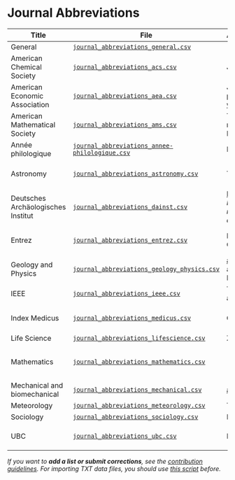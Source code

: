 # Journal Abbreviations

| Title                              | File                                                                                           | Author/Contributor                                                                             | Note                                                                                                                                                                                                        |
|------------------------------------|------------------------------------------------------------------------------------------------|------------------------------------------------------------------------------------------------|-------------------------------------------------------------------------------------------------------------------------------------------------------------------------------------------------------------|
| General                            | [`journal_abbreviations_general.csv`](journal_abbreviations_general.csv)                       |                                                                                                |                                                                                                                                                                                                             |
| American Chemical Society          | [`journal_abbreviations_acs.csv`](journal_abbreviations_acs.csv)                               | J. Gutow                                                                                       |                                                                                                                                                                                                             |
| American Economic Association      | [`journal_abbreviations_aea.csv`](journal_abbreviations_aea.csv)                               | Jeff Arnold (as posted on the [AEA website](https://www.aeaweb.org/))                          | [Source](https://raw.github.com/jrnold/jabref-econ-journal-abbrevs/master/aea-abbrevs.txt). [GitHub](https://github.com/jrnold/jabref-econ-journal-abbrevs/).                                               |
| American Mathematical Society      | [`journal_abbreviations_ams.csv`](journal_abbreviations_ams.csv)                               | Tzu-Hao Wei, minor additions by Matthias Mayr.                                                 |                                                                                                                                                                                                             |
| Année philologique                 | [`journal_abbreviations_annee-philologique.csv`](journal_abbreviations_annee-philologique.csv) | Domenico Cufalo                                                                                | Provides non-ISO abbreviations only.                                                                                                                                                                        |
| Astronomy                          | [`journal_abbreviations_astronomy.csv`](journal_abbreviations_astronomy.csv)                   | Tim Staley                                                                                     | [Source](https://raw.githubusercontent.com/timstaley/jabref-astro-abbreviations/master/MNRAS_abbreviations.txt). Please contribute using [GitHub](https://github.com/timstaley/jabref-astro-abbreviations). |
| Deutsches Archäologisches Institut | [`journal_abbreviations_dainst.csv`](journal_abbreviations_dainst.csv)                         | [Lukas C. Bossert](http://digitales-altertum.de). _Note: provides non-ISO abbreviations only._ |                                                                                                                                                                                                             |
| Entrez                             | [`journal_abbreviations_entrez.csv`](journal_abbreviations_entrez.csv)                         | Emmanuel Charpentier                                                                           | Provides Medline (dotless) abbreviations only.                                                                                                                                                              |
| Geology and Physics                | [`journal_abbreviations_geology_physics.csv`](journal_abbreviations_geology_physics.csv)       | [anonymous user](https://sourceforge.net/p/jabref/patches/164/) and Jonas Lähnemann.           |                                                                                                                                                                                                             |
| IEEE                               | [`journal_abbreviations_ieee.csv`](journal_abbreviations_ieee.csv)                             | Thomas Arildsen and “eyliu”                                                                    |                                                                                                                                                                                                             |
| Index Medicus                      | [`journal_abbreviations_medicus.csv`](journal_abbreviations_medicus.csv)                       | Guy Tsafnat                                                                                    | Provides Medline (dotless) abbreviations only.                                                                                                                                                              |
| Life Science                       | [`journal_abbreviations_lifescience.csv`](journal_abbreviations_lifescience.csv)               | Zé Roberto Ribeiro                                                                             |                                                                                                                                                                                                             |
| Mathematics                        | [`journal_abbreviations_mathematics.csv`](journal_abbreviations_mathematics.csv)               |                                                                                                | From [MathSciNet](https://mathscinet.ams.org/mathscinet/help/librarians.html) (look for "(CSV file)"), generated by [`update_mathscinet.py`](../scripts/update_mathscinet.py)                               |
| Mechanical and biomechanical       | [`journal_abbreviations_mechanical.csv`](journal_abbreviations_mechanical.csv)                 | [anonymous user](https://sourceforge.net/p/jabref/patches/151/)                                |                                                                                                                                                                                                             |
| Meteorology                        | [`journal_abbreviations_meteorology.csv`](journal_abbreviations_meteorology.csv)               | Thijs Heus                                                                                     |                                                                                                                                                                                                             |
| Sociology                          | [`journal_abbreviations_sociology.csv`](journal_abbreviations_sociology.csv)                   | Ronggui Huang                                                                                  |                                                                                                                                                                                                             |
| UBC                                | [`journal_abbreviations_ubc.csv`](journal_abbreviations_ubc.csv)                               | Northword                                                                                      | From [UBC library](https://journal-abbreviations.library.ubc.ca), generated by [`update_ubc.py`](../scripts/update_ubc.py)                                                                                  |

_If you want to **add a list or submit corrections**, see the [contribution guidelines](../CONTRIBUTING.md).
For importing TXT data files, you should use [this script](../scripts/convert_txt2csv.py) before._
